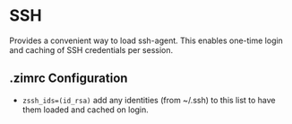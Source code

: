 SSH
===

Provides a convenient way to load ssh-agent. This enables one-time login and caching of SSH credentials per session.

.zimrc Configuration
--------------------

  * `zssh_ids=(id_rsa)` add any identities (from ~/.ssh) to this list to have them loaded and cached on login.
